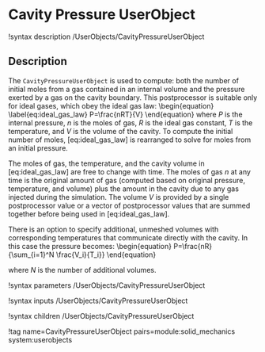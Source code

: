 # Cavity Pressure UserObject

!syntax description /UserObjects/CavityPressureUserObject

## Description

The `CavityPressureUserObject` is used to compute: both the number of initial moles from a gas
contained in an internal volume and the pressure exerted by a gas on the cavity boundary.  This
postprocessor is suitable only for ideal gases, which obey the ideal gas law:
\begin{equation}
  \label{eq:ideal_gas_law}
  P=\frac{nRT}{V}
\end{equation}
where $P$ is the internal pressure, $n$ is the moles of gas, $R$ is the ideal gas constant, $T$ is
the temperature, and $V$ is the volume of the cavity.  To compute the initial number of moles,
[eq:ideal_gas_law] is rearranged to solve for moles from an initial pressure.

The moles of gas, the temperature, and the cavity volume in [eq:ideal_gas_law] are free to
change with time.  The moles of gas $n$ at any time is the original amount of gas (computed based on
original pressure, temperature, and volume) plus the amount in the cavity due to any gas injected
during the simulation.  The volume $V$ is provided by a single postprocessor value or a vector of
postprocessor values that are summed together before being used in [eq:ideal_gas_law].

There is an option to specify additional, unmeshed volumes with corresponding temperatures that communicate directly with the cavity. In this case the pressure becomes:
\begin{equation}
  P=\frac{nR}{\sum_{i=1}^N \frac{V_i}{T_i}}
\end{equation}

where $N$ is the number of additional volumes.  

!syntax parameters /UserObjects/CavityPressureUserObject

!syntax inputs /UserObjects/CavityPressureUserObject

!syntax children /UserObjects/CavityPressureUserObject

!tag name=CavityPressureUserObject pairs=module:solid_mechanics system:userobjects
